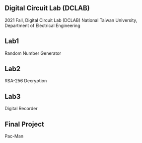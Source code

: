 ## Digital Circuit Lab (DCLAB)
2021 Fall, Digital Circuit Lab (DCLAB)
National Taiwan University, Department of Electrical Engineering

## Lab1 
Random Number Generator

## Lab2 
RSA-256 Decryption

## Lab3 
Digital Recorder

## Final Project
Pac-Man
